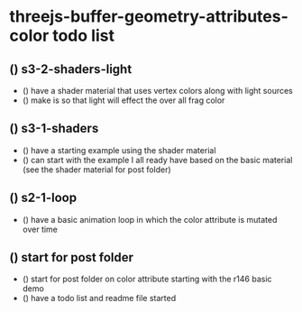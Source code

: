 # threejs-buffer-geometry-attributes-color todo list

## () s3-2-shaders-light
* () have a shader material that uses vertex colors along with light sources
* () make is so that light will effect the over all frag color

## () s3-1-shaders
* () have a starting example using the shader material
* () can start with the example I all ready have based on the basic material (see the shader material for post folder)

## () s2-1-loop
* () have a basic animation loop in which the color attribute is mutated over time

## () start for post folder
* () start for post folder on color attribute starting with the r146 basic demo
* () have a todo list and readme file started



